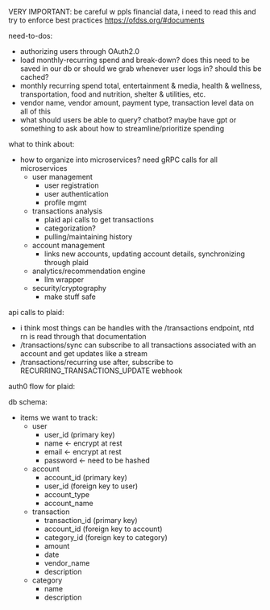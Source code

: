 VERY IMPORTANT: be careful w ppls financial data, i need to read this and try to enforce best practices
https://ofdss.org/#documents

need-to-dos:
- authorizing users through OAuth2.0
- load monthly-recurring spend and break-down? does this need to be saved in our db or should we grab whenever user logs in? should this be cached?
- monthly recurring spend total, entertainment & media, health & wellness, transportation, food and nutrition, shelter & utilities, etc.
- vendor name, vendor amount, payment type, transaction level data on all of this
- what should users be able to query? chatbot? maybe have gpt or something to ask about how to streamline/prioritize spending  

what to think about:
- how to organize into microservices? need gRPC calls for all microservices
  - user management
    - user registration
    - user authentication
    - profile mgmt
  - transactions analysis
    - plaid api calls to get transactions
    - categorization?
    - pulling/maintaining history
  - account management
    - links new accounts, updating account details, synchronizing through plaid
  - analytics/recommendation engine
    - llm wrapper
  - security/cryptography
    - make stuff safe

api calls to plaid:
- i think most things can be handles with the /transactions endpoint, ntd rn is read through that documentation
- /transactions/sync can subscribe to all transactions associated with an account and get updates like a stream
- /transactions/recurring use after, subscribe to RECURRING_TRANSACTIONS_UPDATE webhook

auth0 flow for plaid:


db schema:
- items we want to track:
  - user
    - user_id (primary key)
    - name <- encrypt at rest
    - email <- encrypt at rest
    - password <- need to be hashed
  - account
    - account_id (primary key)
    - user_id (foreign key to user)
    - account_type
    - account_name
  - transaction
    - transaction_id (primary key)
    - account_id (foreign key to account)
    - category_id (foreign key to category)
    - amount
    - date
    - vendor_name
    - description
  - category
    - name
    - description
